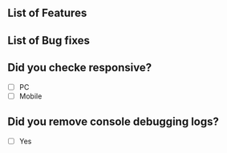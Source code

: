 ## List of Features
<!---
- Feature 1
- Feature 2
-->
## List of Bug fixes
<!---
- Bug 1
- Bug 2
-->
## Did you checke responsive?
- [ ] PC
- [ ] Mobile

[comment]: <> (to make selected use [x] instead of [ ])

## Did you remove console debugging logs?
- [ ] Yes

<!---
- to make check list selected use [x] instead of [ ]
- remove comments from list of featurs and add your new features
- remove comments from list of bug fixes and add your new bug fixes
-->
